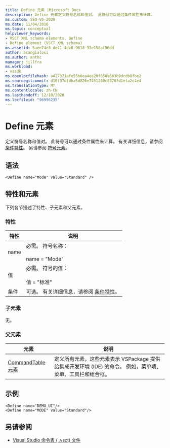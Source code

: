 ```yaml
---
title: Define 元素 |Microsoft Docs
description: Define 元素定义符号名称和值对。 此符号可以通过条件属性来计算。
ms.custom: SEO-VS-2020
ms.date: 11/04/2016
ms.topic: conceptual
helpviewer_keywords:
- VSCT XML schema elements, Define
- Define element (VSCT XML schema)
ms.assetid: 5aee74e3-de41-4dc6-9618-93e158af56dd
author: acangialosi
ms.author: anthc
manager: jillfra
ms.workload:
- vssdk
ms.openlocfilehash: a427371afe55b6ea4ee20f658e683b9dcdb8fbe2
ms.sourcegitcommit: d10f37dfdba5d826e7451260c8370fd1efa2c4e4
ms.translationtype: MT
ms.contentlocale: zh-CN
ms.lasthandoff: 12/10/2020
ms.locfileid: "96996235"
---
```

# <a name="define-element"></a>Define 元素
定义符号名称和值对。 此符号可以通过条件属性来计算。 有关详细信息，请参阅 [条件特性](../extensibility/vsct-xml-schema-conditional-attributes.md)。 另请参阅 [符号元素](../extensibility/symbols-element.md)。

## <a name="syntax"></a>语法

```
<Define name="Mode" value="Standard" />
```

## <a name="attributes-and-elements"></a>特性和元素
 下列各节描述了特性、子元素和父元素。

### <a name="attributes"></a>特性

|特性|说明|
|---------------|-----------------|
|name|必需。 符号名称：<br /><br /> name = "Mode"|
|值|必需。 符号的值：<br /><br /> 值 = "标准"|
|条件|可选。 有关详细信息，请参阅 [条件特性](../extensibility/vsct-xml-schema-conditional-attributes.md)。|

### <a name="child-elements"></a>子元素
 无。

### <a name="parent-elements"></a>父元素

|元素|说明|
|-------------|-----------------|
|[CommandTable 元素](../extensibility/commandtable-element.md)|定义所有元素，这些元素表示 VSPackage 提供给集成开发环境 (IDE) 的命令。 例如，菜单项、菜单、工具栏和组合框。|

## <a name="example"></a>示例

```
<Define name="DEMO_UI"/>
<Define name="MODE" value="Standard"/>
```

## <a name="see-also"></a>另请参阅
- [Visual Studio 命令表 ( .vsct) 文件](../extensibility/internals/visual-studio-command-table-dot-vsct-files.md)
